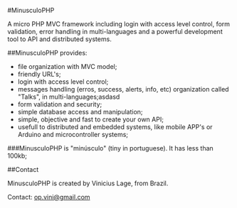 #MinusculoPHP

A micro PHP MVC framework including login with access level control, form validation, error handling in multi-languages and a powerful development tool to API and distributed systems.

##MinusculoPHP provides:

- file organization with MVC model;
- friendly URL's;
- login with access level control;
- messages handling (erros, success, alerts, info, etc) organization called "Talks", in multi-languages;asdasd
- form validation and security;
- simple database access and manipulation;
- simple, objective and fast to create your own API;
- usefull to distributed and embedded systems, like mobile APP's or Arduino and microcontroller systems;

###MinusculoPHP is "minúsculo" (tiny in portuguese). It has less than 100kb;

##Contact

MinusculoPHP is created by Vinicius Lage, from Brazil.

Contact: op.vini@gmail.com
